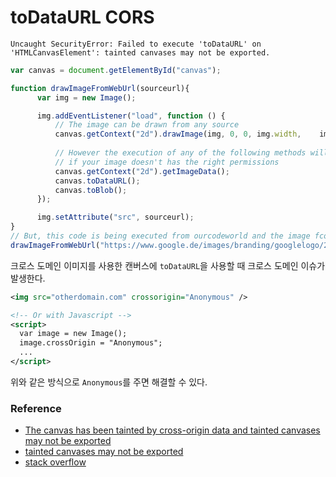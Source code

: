 # toDataURL CORS
```
Uncaught SecurityError: Failed to execute 'toDataURL' on 'HTMLCanvasElement': tainted canvases may not be exported.
```

```javascript
var canvas = document.getElementById("canvas");

function drawImageFromWebUrl(sourceurl){
      var img = new Image();

      img.addEventListener("load", function () {
          // The image can be drawn from any source
          canvas.getContext("2d").drawImage(img, 0, 0, img.width,    img.height, 0, 0, canvas.width, canvas.height);
          
          // However the execution of any of the following methods will make your script fail
          // if your image doesn't has the right permissions
          canvas.getContext("2d").getImageData();
          canvas.toDataURL();
          canvas.toBlob();
      });

      img.setAttribute("src", sourceurl);
}
// But, this code is being executed from ourcodeworld and the image fcomes from google.
drawImageFromWebUrl("https://www.google.de/images/branding/googlelogo/2x/googlelogo_color_272x92dp.png");
```

크로스 도메인 이미지를 사용한 캔버스에 `toDataURL`을 사용할 때 크로스 도메인 이슈가 발생한다.

```xml
<img src="otherdomain.com" crossorigin="Anonymous" />

<!-- Or with Javascript -->
<script>
  var image = new Image();
  image.crossOrigin = "Anonymous";
  ...
</script>
```

위와 같은 방식으로 `Anonymous`를 주면 해결할 수 있다.

### Reference

* [The canvas has been tainted by cross-origin data and tainted canvases may not be exported](http://ourcodeworld.com/articles/read/182/the-canvas-has-been-tainted-by-cross-origin-data-and-tainted-canvases-may-not-be-exported)
* [tainted canvases may not be exported](http://tastegod.co.kr/331)
* [stack overflow](http://stackoverflow.com/questions/10852514/javascript-html5-drawimage-with-image-from-a-different-domain)